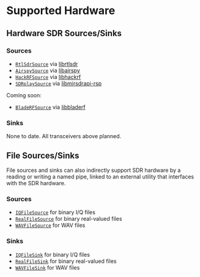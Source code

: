 # Supported Hardware

## Hardware SDR Sources/Sinks

### Sources

* [`RtlSdrSource`](0.reference-manual.md#rtlsdrsource) via [librtlsdr](http://sdr.osmocom.org/trac/wiki/rtl-sdr)
* [`AirspySource`](0.reference-manual.md#airspysource) via [libairspy](https://github.com/airspy/host)
* [`HackRFSource`](0.reference-manual.md#hackrfsource) via [libhackrf](https://github.com/mossmann/hackrf)
* [`SDRplaySource`](0.reference-manual.md#sdrplaysource) via [libmirsdrapi-rsp](http://sdrplay.com/linux.html)

Coming soon:

* [`BladeRFSource`](https://github.com/vsergeev/luaradio/issues/19) via [libbladerf](https://github.com/Nuand/bladeRF)

### Sinks

None to date. All transceivers above planned.

## File Sources/Sinks

File sources and sinks can also indirectly support SDR hardware by a reading or
writing a named pipe, linked to an external utility that interfaces with the
SDR hardware.

### Sources

* [`IQFileSource`](0.reference-manual.md#iqfilesource) for binary I/Q files
* [`RealFileSource`](0.reference-manual.md#realfilesource) for binary real-valued files
* [`WAVFileSource`](0.reference-manual.md#wavfilesource) for WAV files

### Sinks

* [`IQFileSink`](0.reference-manual.md#iqfilesink) for binary I/Q files
* [`RealFileSink`](0.reference-manual.md#realfilesink) for binary real-valued files
* [`WAVFileSink`](0.reference-manual.md#wavfilesink) for WAV files

